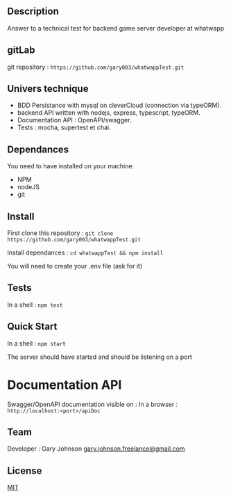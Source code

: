 ## Description

Answer to a technical test for backend game server developer at whatwapp

## gitLab

git repository : `https://github.com/gary003/whatwappTest.git`

## Univers technique

- BDD Persistance with mysql on cleverCloud (connection via typeORM).
- backend API written with nodejs, express, typescript, typeORM.
- Documentation API : OpenAPI/swagger.
- Tests : mocha, supertest et chai.

## Dependances

You need to have installed on your machine:

- NPM
- nodeJS
- git

## Install

First clone this repository :
`git clone https://github.com/gary003/whatwappTest.git`

Install dependances :
`cd whatwappTest && npm install`

You will need to create your .env file (ask for it)

## Tests

In a shell :
`npm test`

## Quick Start

In a shell :
`npm start`

The server should have started and should be listening on a port

# Documentation API

Swagger/OpenAPI documentation visible on :
In a browser : `http://localhost:<port>/apiDoc`

## Team

Developer :
Gary Johnson <gary.johnson.freelance@gmail.com>

## License

[MIT](LICENSE)
